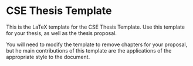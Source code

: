 # CSE Thesis Template

This is the LaTeX template for the CSE Thesis Template. Use this template for your thesis, as well as the thesis proposal.

You will need to modify the template to remove chapters for your proposal, but he main contributions of this template are the applications of the appropriate style to the document.